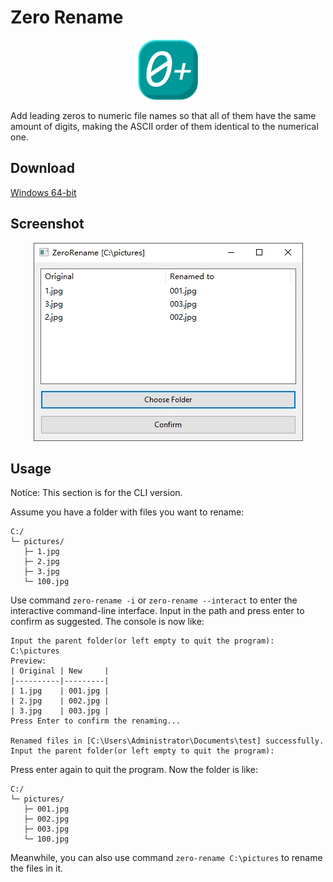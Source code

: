 # Zero Rename

<div align="center">
   <img src="res/icon.png" width="96" height="96" />
</div>

Add leading zeros to numeric file names so that all of them have the same amount of digits, making the ASCII order of them identical to the numerical one.

## Download

[Windows 64-bit](https://github.com/dec32/zero-rename/releases/download/v0.1/zero-rename.exe)

## Screenshot

<div align="center">
    <img src="docs/screenshot.png">
</div>

## Usage

Notice: This section is for the CLI version.

Assume you have a folder with files you want to rename:

```
C:/
└─ pictures/
   ├─ 1.jpg
   ├─ 2.jpg
   ├─ 3.jpg
   └─ 100.jpg
```

Use command `zero-rename -i` or `zero-rename --interact` to enter the interactive command-line interface. Input in the path and press enter to confirm as suggested. The console is now like:

```
Input the parent folder(or left empty to quit the program):
C:\pictures
Preview:
| Original | New     |
|----------|---------|
| 1.jpg    | 001.jpg |
| 2.jpg    | 002.jpg |
| 3.jpg    | 003.jpg |
Press Enter to confirm the renaming...

Renamed files in [C:\Users\Administrator\Documents\test] successfully.
Input the parent folder(or left empty to quit the program):
```

Press enter again to quit the program. Now the folder is like: 

```
C:/
└─ pictures/
   ├─ 001.jpg
   ├─ 002.jpg
   ├─ 003.jpg
   └─ 100.jpg
```

Meanwhile, you can also use command `zero-rename C:\pictures` to rename the files in it.

